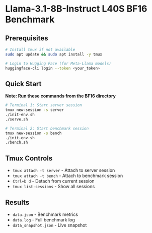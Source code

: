 # Llama-3.1-8B-Instruct L40S BF16 Benchmark

## Prerequisites

```bash
# Install tmux if not available
sudo apt update && sudo apt install -y tmux
```

```bash
# Login to Hugging Face (for Meta-Llama models)
huggingface-cli login --token <your_token>
```

## Quick Start

**Note: Run these commands from the BF16 directory**

```bash
# Terminal 1: Start server session
tmux new-session -s server
./init-env.sh
./serve.sh

# Terminal 2: Start benchmark session  
tmux new-session -s bench
./init-env.sh
./bench.sh
```

## Tmux Controls
- `tmux attach -t server` - Attach to server session
- `tmux attach -t bench` - Attach to benchmark session
- `Ctrl+b d` - Detach from current session
- `tmux list-sessions` - Show all sessions

## Results
- `data.json` - Benchmark metrics
- `data.log` - Full benchmark log
- `data_snapshot.json` - Live snapshot